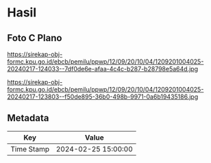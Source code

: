 # Hasil

## Foto C Plano

https://sirekap-obj-formc.kpu.go.id/ebcb/pemilu/ppwp/12/09/20/10/04/1209201004025-20240217-124033--7df0de6e-afaa-4c4c-b287-b28798e5a64d.jpg

https://sirekap-obj-formc.kpu.go.id/ebcb/pemilu/ppwp/12/09/20/10/04/1209201004025-20240217-123803--f50de895-36b0-498b-9971-0a6b19435186.jpg


## Metadata

| Key        | Value               |
| ---------- | ------------------- |
| Time Stamp | 2024-02-25 15:00:00 |



